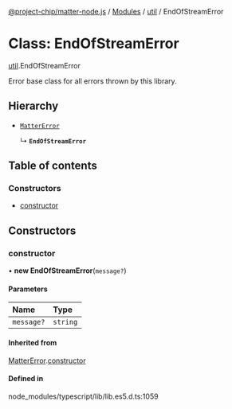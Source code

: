 [@project-chip/matter-node.js](../README.md) / [Modules](../modules.md) / [util](../modules/util.md) / EndOfStreamError

# Class: EndOfStreamError

[util](../modules/util.md).EndOfStreamError

Error base class for all errors thrown by this library.

## Hierarchy

- [`MatterError`](exports_common.MatterError.md)

  ↳ **`EndOfStreamError`**

## Table of contents

### Constructors

- [constructor](util.EndOfStreamError.md#constructor)

## Constructors

### constructor

• **new EndOfStreamError**(`message?`)

#### Parameters

| Name | Type |
| :------ | :------ |
| `message?` | `string` |

#### Inherited from

[MatterError](exports_common.MatterError.md).[constructor](exports_common.MatterError.md#constructor)

#### Defined in

node_modules/typescript/lib/lib.es5.d.ts:1059
